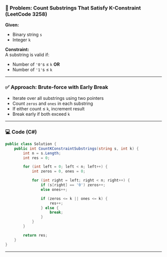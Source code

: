 ### 🧩 Problem: Count Substrings That Satisfy K-Constraint (LeetCode 3258)

**Given:**  
- Binary string `s`  
- Integer `k`

**Constraint:**  
A substring is valid if:
- Number of `'0'`s ≤ `k` **OR**
- Number of `'1'`s ≤ `k`

---

### ✅ Approach: Brute-force with Early Break

- Iterate over all substrings using two pointers
- Count `zeros` and `ones` in each substring
- If either count ≤ `k`, increment result
- Break early if both exceed `k`

---

### 💻 Code (C#)

```csharp
public class Solution {
    public int CountKConstraintSubstrings(string s, int k) {
        int n = s.Length;
        int res = 0;

        for (int left = 0; left < n; left++) {
            int zeros = 0, ones = 0;

            for (int right = left; right < n; right++) {
                if (s[right] == '0') zeros++;
                else ones++;

                if (zeros <= k || ones <= k) {
                    res++;
                } else {
                    break;
                }
            }
        }

        return res;
    }
}
```




---
